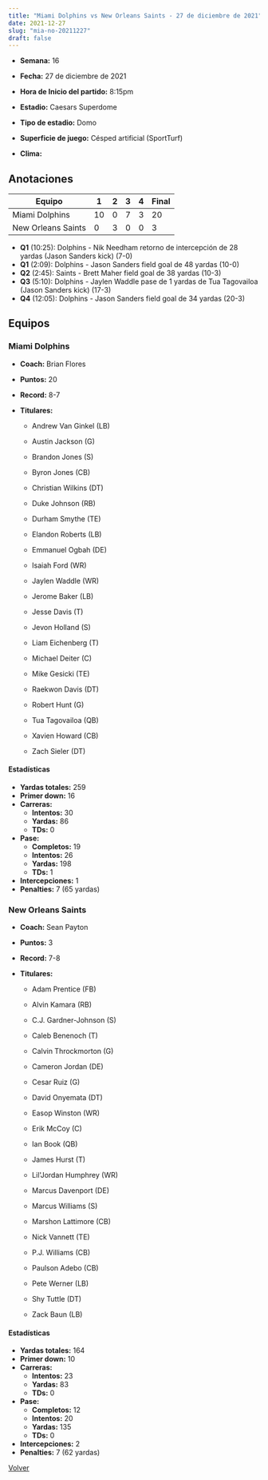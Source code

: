 ```yaml
---
title: "Miami Dolphins vs New Orleans Saints - 27 de diciembre de 2021"
date: 2021-12-27
slug: "mia-no-20211227"
draft: false
---
```


* **Semana:** 16
* **Fecha:** 27 de diciembre de 2021

* **Hora de Inicio del partido:** 8:15pm
* **Estadio:** Caesars Superdome
* **Tipo de estadio:** Domo
* **Superficie de juego:** Césped artificial (SportTurf)
* **Clima:** 





## Anotaciones
| Equipo | 1 | 2 | 3 | 4 | Final |
|--------|---|---|---|---|-------|
| Miami Dolphins  | 10 | 0 | 7 | 3  | 20 |
| New Orleans Saints  | 0 | 3 | 0 | 0  | 3 |
* **Q1** (10:25): Dolphins - Nik Needham retorno de intercepción de 28 yardas (Jason Sanders kick) (7-0)
* **Q1** (2:09): Dolphins - Jason Sanders field goal de 48 yardas (10-0)
* **Q2** (2:45): Saints - Brett Maher field goal de 38 yardas (10-3)
* **Q3** (5:10): Dolphins - Jaylen Waddle pase de 1 yardas de Tua Tagovailoa (Jason Sanders kick) (17-3)
* **Q4** (12:05): Dolphins - Jason Sanders field goal de 34 yardas (20-3)


## Equipos


### Miami Dolphins
* **Coach:** Brian Flores
* **Puntos:** 20
* **Record:** 8-7
* **Titulares:** 

  * Andrew Van Ginkel (LB) 

  * Austin Jackson (G) 

  * Brandon Jones (S) 

  * Byron Jones (CB) 

  * Christian Wilkins (DT) 

  * Duke Johnson (RB) 

  * Durham Smythe (TE) 

  * Elandon Roberts (LB) 

  * Emmanuel Ogbah (DE) 

  * Isaiah Ford (WR) 

  * Jaylen Waddle (WR) 

  * Jerome Baker (LB) 

  * Jesse Davis (T) 

  * Jevon Holland (S) 

  * Liam Eichenberg (T) 

  * Michael Deiter (C) 

  * Mike Gesicki (TE) 

  * Raekwon Davis (DT) 

  * Robert Hunt (G) 

  * Tua Tagovailoa (QB) 

  * Xavien Howard (CB) 

  * Zach Sieler (DT) 

#### Estadísticas
* **Yardas totales:** 259
* **Primer down:** 16
* **Carreras:**
  * **Intentos:** 30
  * **Yardas:** 86
  * **TDs:** 0
* **Pase:**
  * **Completos:** 19
  * **Intentos:** 26
  * **Yardas:** 198
  * **TDs:** 1
* **Intercepciones:** 1
* **Penalties:** 7 (65 yardas)

### New Orleans Saints
* **Coach:** Sean Payton
* **Puntos:** 3
* **Record:** 7-8
* **Titulares:** 

  * Adam Prentice (FB) 

  * Alvin Kamara (RB) 

  * C.J. Gardner-Johnson (S) 

  * Caleb Benenoch (T) 

  * Calvin Throckmorton (G) 

  * Cameron Jordan (DE) 

  * Cesar Ruiz (G) 

  * David Onyemata (DT) 

  * Easop Winston (WR) 

  * Erik McCoy (C) 

  * Ian Book (QB) 

  * James Hurst (T) 

  * Lil'Jordan Humphrey (WR) 

  * Marcus Davenport (DE) 

  * Marcus Williams (S) 

  * Marshon Lattimore (CB) 

  * Nick Vannett (TE) 

  * P.J. Williams (CB) 

  * Paulson Adebo (CB) 

  * Pete Werner (LB) 

  * Shy Tuttle (DT) 

  * Zack Baun (LB) 

#### Estadísticas
* **Yardas totales:** 164
* **Primer down:** 10
* **Carreras:**
  * **Intentos:** 23
  * **Yardas:** 83
  * **TDs:** 0
* **Pase:**
  * **Completos:** 12
  * **Intentos:** 20
  * **Yardas:** 135
  * **TDs:** 0
* **Intercepciones:** 2
* **Penalties:** 7 (62 yardas)


[Volver](/historia/2021)
